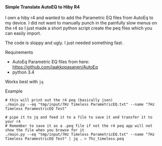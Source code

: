 #### Simple Translate AutoEQ to Hiby R4
I own a hiby r4 and wanted to add the Parametric EQ files from AutoEq to my device. I did not want to manually punch in the painfully slow menus on the r4 so I just made a short python script create the peq files which you can easily import.  

The code is sloppy and ugly. I just needed something fast.

Requirements
- AutoEq Parametric EQ files from here: https://github.com/jaakkopasanen/AutoEq
- python 3.4

Works best with `jq`

Example 
```
# this will print out the r4 peq (basically json) 
./main.py --eq "tmp/input/7Hz Timeless ParametricEQ.txt" --name "7Hz Timeless ParamestricEQ Test"

# pipe it to jq and feed it to a file to save it and transfer it to your r4
# Remember to save it as a .peq file if not the r4 peq app will not show the file when you browse for it
./main.py --eq "tmp/input/7Hz Timeless ParametricEQ.txt" --name "7Hz Timeless ParamestricEQ Test" | jq . > 7hz_timeless.peq
```